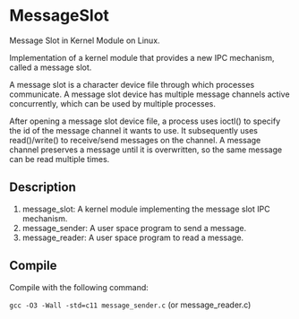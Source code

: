 # MessageSlot
Message Slot in Kernel Module on Linux.

Implementation of a kernel module that provides a new IPC mechanism,
called a message slot.

A message slot is a character device file through which processes communicate.
A message slot device has multiple message channels active concurrently, which can be used by
multiple processes. 

After opening a message slot device file, a process uses ioctl() to specify the
id of the message channel it wants to use. It subsequently uses read()/write() to receive/send
messages on the channel. 
A message channel preserves a message until it
is overwritten, so the same message can be read multiple times.

## Description
1. message_slot: A kernel module implementing the message slot IPC mechanism.
2. message_sender: A user space program to send a message.
3. message_reader: A user space program to read a message.
   
## Compile 
Compile with the following command:

`gcc -O3 -Wall -std=c11 message_sender.c` (or message_reader.c)


